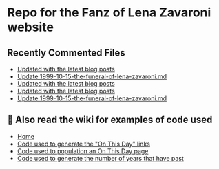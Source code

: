 # Repo for the Fanz of Lena Zavaroni website

## Recently Commented Files
<!-- BLOG-POST-LIST:START -->
- [Updated with the latest blog posts](https://github.com/FanzOfLenaZavaroni/fanzoflenazavaroni.github.io/commit/26d168bf5a4d4c6d8f31cdaaf4ca1ea95763391d)
- [Update 1999-10-15-the-funeral-of-lena-zavaroni.md](https://github.com/FanzOfLenaZavaroni/fanzoflenazavaroni.github.io/commit/af2f8539e646cbda2c09de058123832d250929b2)
- [Updated with the latest blog posts](https://github.com/FanzOfLenaZavaroni/fanzoflenazavaroni.github.io/commit/96207e16b67c53511a0f798585682e9e9c4de945)
- [Updated with the latest blog posts](https://github.com/FanzOfLenaZavaroni/fanzoflenazavaroni.github.io/commit/50b191da4c97ff843f604756035e7bde1a703a97)
- [Update 1999-10-15-the-funeral-of-lena-zavaroni.md](https://github.com/FanzOfLenaZavaroni/fanzoflenazavaroni.github.io/commit/09fcfa02c38dc34b3af2bd3f33aeab742d7aed24)
<!-- BLOG-POST-LIST:END -->

## :notebook: Also read the wiki for examples of code used
* [Home](https://github.com/FanzOfLenaZavaroni/fanzoflenazavaroni.github.io/wiki)
* [Code used to generate the "On This Day" links](https://github.com/FanzOfLenaZavaroni/fanzoflenazavaroni.github.io/wiki/On-This-Day-Code)
* [Code used to population an On This Day page](https://github.com/FanzOfLenaZavaroni/fanzoflenazavaroni.github.io/wiki/Code-used-to-population-an-On-This-Day-page)
* [Code used to generate the number of years that have past](https://github.com/FanzOfLenaZavaroni/fanzoflenazavaroni.github.io/wiki/Number-of-years-gone-by-code)
